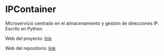 # IPContainer

Microservicio centrado en el almacenamiento y gestión de direcciones IP. Escrito en Python.



Web del proyecto: [link](https://harvestcore.github.io/es/ipcontainer/index.html)

Web del repositorio: [link](https://harvestcore.github.io/IPContainer)

